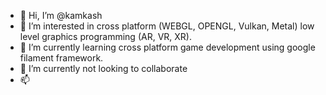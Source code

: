 - 👋 Hi, I’m @kamkash
- 👀 I’m interested in cross platform (WEBGL, OPENGL, Vulkan, Metal) low level graphics programming (AR, VR, XR).
- 🌱 I’m currently learning cross platform game development using google filament framework.
- 💞️ I’m currently not looking to collaborate
- 📫 

<!---
kamkash/kamkash is a ✨ special ✨ repository because its `README.md` (this file) appears on your GitHub profile.
You can click the Preview link to take a look at your changes.
--->
